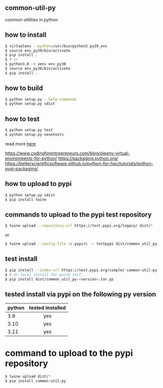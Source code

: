 ## common-util-py
common utilities in python

## how to install

```sh
$ virtualenv --python=/usr/bin/python3 py39_env
$ source env_py39/bin/activate
$ pip install .
$ # or
$ python3.8 -m venv env_py38
$ source env_py38/bin/activate
$ pip install .
```

## how to build
```sh
$ python setup.py --help-commands
$ python setup.py sdist
```

## how to test
```sh
$ python setup.py test
$ python setup.py nosetests
```

read more [here](https://nose.readthedocs.io/en/latest/setuptools_integration.html)


https://www.codingforentrepreneurs.com/blog/pipenv-virtual-environments-for-python/
https://packaging.python.org/
https://betterscientificsoftware.github.io/python-for-hpc/tutorials/python-pypi-packaging/

## how to upload to pypi
```sh
$ python setup.py sdist
$ pip install twine
```

## commands to upload to the pypi test repository
```sh
$ twine upload --repository-url https://test.pypi.org/legacy/ dist/*
```
or
```sh
$ twine upload --config-file ~/.pypirc -r testpypi dist/common_util_py-0.0.1.tar.gz
```

## test install
```sh
$ pip install --index-url https://test.pypi.org/simple/ common-util-py
$ # or local install for quick test
$ pip install dist/common_util_py-<version>.tar.gz
```

## tested install via pypi on the following py version
| python        | tested installed  |
| ------------- |:-----------------:|
| 3.9           | yes               |
| 3.10          | yes               |
| 3.11          | yes               |

# command to upload to the pypi repository
```sh
$ twine upload dist/*
$ pip install common-util-py
```
